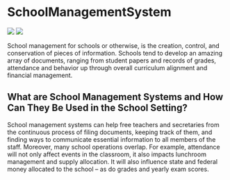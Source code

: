 # SchoolManagementSystem

[![](https://tokei.rs/b1/github/Nurislom373/SchoolManagementSystem)](https://github.com/Nurislom373/SchoolManagementSystem)
[![](https://tokei.rs/b1/github/Nurislom373/SchoolManagementSystem?category=files)](https://github.com/Nurislom373/SchoolManagementSystem)

School management for schools or otherwise, is the creation, control, and conservation of pieces of information. Schools tend to develop an amazing array of documents, ranging from student papers and records of grades, attendance and behavior up through overall curriculum alignment and financial management.

## What are School Management Systems and How Can They Be Used in the School Setting?

School management systems can help free teachers and secretaries from the continuous process of filing documents, keeping track of them, and finding ways to communicate essential information to all members of the staff. Moreover, many school operations overlap. For example, attendance will not only affect events in the classroom, it also impacts lunchroom management and supply allocation. It will also influence state and federal money allocated to the school – as do grades and yearly exam scores.
